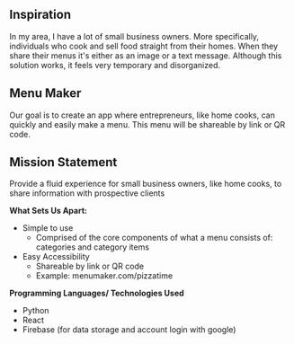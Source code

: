 ## Inspiration
In my area, I have a lot of small business owners. 
More specifically, individuals who cook and sell food straight from their homes. 
When they share their menus it's either as an image or a text message. 
Although this solution works, it feels very temporary and disorganized.

## Menu Maker
Our goal is to create an app where entrepreneurs, 
like home cooks, can quickly and easily make a menu. 
This menu will be shareable by link or QR code. 

## Mission Statement 
Provide a fluid experience for small business owners, 
like home cooks, to share information with prospective clients

**__What Sets Us Apart:__**
- Simple to use
  - Comprised of the core components of what a menu consists of: categories and category items
- Easy Accessibility
  - Shareable by link or QR code
  - Example: menumaker.com/pizzatime

**__Programming Languages/ Technologies Used__**
- Python
- React
- Firebase (for data storage and account login with google)
